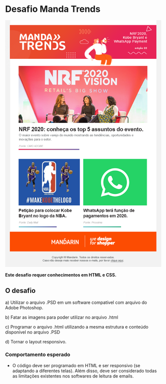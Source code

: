 # Desafio Manda Trends

![Design preview for the timeframe coding challenge](./assets/img/images/preview.png)

**Este desafio requer conhecimentos em HTML e CSS.**

## O desafio

a) Utilizar o arquivo .PSD em um software compatível com arquivo do Adobe Photoshop.

b) Fatar as imagens para poder utilizar no arquivo .html

c) Programar o arquivo .html utilizando a mesma estrutura e conteúdo disponível no arquivo .PSD

d) Tornar o layout responsivo.


### Comportamento esperado

- O código deve ser programado em HTML e ser responsivo (se adaptando a diferentes telas). Além disso, deve ser considerado todas as limitações existentes nos softwares de leitura de emails.
